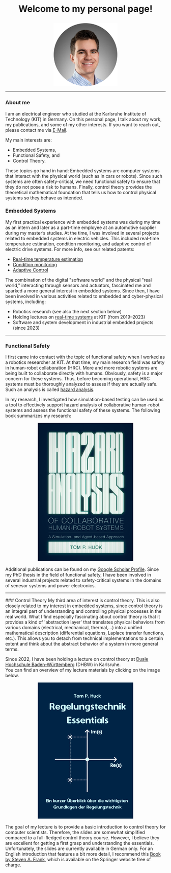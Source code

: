 <h1>
  <p align="center">
    Welcome to my personal page!
  </p>
</h1>

<p align="center">
  <img src="images/resized_image.png" alt="profile" width="200"/>
</p>
<hr/>

### About me  
I am an electrical engineer who studied at the Karlsruhe Institute of Technology (KIT) in Germany. On this personal page, I talk about my work, my publications, and some of my other interests. If you want to reach out, please contact me via [E-Mail](mailto:hucktm@gmail.com).  

My main interests are:  
- Embedded Systems,  
- Functional Safety, and  
- Control Theory.  

These topics go hand in hand: Embedded systems are computer systems that interact with the physical world (such as in cars or robots). Since such systems are often safety-critical, we need functional safety to ensure that they do not pose a risk to humans. Finally, control theory provides the theoretical mathematical foundation that tells us how to control physical systems so they behave as intended.  
### Embedded Systems  
My first practical experience with embedded systems was during my time as an intern and later as a part-time employee at an automotive supplier during my master’s studies. At the time, I was involved in several projects related to embedded systems in electric vehicles. This included real-time temperature estimation, condition monitoring, and adaptive control of electric drive systems. For more info, see our related patents:  
- [Real-time temperature estimation](https://patents.google.com/patent/US11971314B2/enC)  
- [Condition monitoring](https://patents.google.com/patent/US11575340B2/en)  
- [Adaptive Control](https://register.dpma.de/DPMAregister/pat/register?AKZ=1020181038313)  

The combination of the digital "software world" and the physical "real world," interacting through sensors and actuators, fascinated me and sparked a more general interest in embedded systems. Since then, I have been involved in various activities related to embedded and cyber-physical systems, including:  
- Robotics research (see also the next section below)  
- Holding lectures on [real-time systems](https://ipr.iar.kit.edu/lehrangebote_3805.php) at KIT (from 2019–2023)  
- Software and system development in industrial embedded projects (since 2023)  


<hr/>


### Functional Safety  
I first came into contact with the topic of functional safety when I worked as a robotics researcher at KIT. At that time, my main research field was safety in human-robot collaboration (HRC). More and more robotic systems are being built to collaborate directly with humans. Obviously, safety is a major concern for these systems. Thus, before becoming operational, HRC systems must be thoroughly analyzed to assess if they are actually safe. Such an analysis is called [hazard analysis](https://en.wikipedia.org/wiki/Hazard_analysis).  

In my research, I investigated how simulation-based testing can be used as a tool to effectively support hazard analysis of collaborative human-robot systems and assess the functional safety of these systems. The following book summarizes my research:

<p align="center">
  <a href="https://d-nb.info/1322355398/34">
    <img src="images/bookcover.PNG" alt="drawing" width="300"/>
  </a>
</p>

Additional publications can be found on my [Google Scholar Profile](https://scholar.google.com/citations?user=gdPyPDwAAAAJ&hl=en&oi=ao).
Since my PhD thesis in the field of functional safety, I have been involved in several industrial projects related to safety-critical systems in the domains of senesor systems and power electronics.
<hr/>
### Control Theory  
My third area of interest is control theory. This is also closely related to my interest in embedded systems, since control theory is an integral part of understanding and controlling physical processes in the real world. What I find especially fascinating about control theory is that it provides a kind of 'abstraction layer' that translates physical behaviors from various domains (electrical, mechanical, thermal,...) into a unified mathematical description (differential equations, Laplace transfer functions, etc.). This allows you to detach from technical implementations to a certain extent and think about the abstract behavior of a system in more general terms.  

Since 2022, I have been holding a lecture on control theory at [Duale Hochschule Baden-Württemberg](https://www.karlsruhe.dhbw.de/en/general/about-dhbw-karlsruhe.html) (DHBW) in Karlsruhe.  
You can find an overview of my lecture materials by clicking on the image below.

<p align="center">
  <a href="https://github.com/tom-p-huck/regelungstechnik-dhbw-2024">
    <img src="images/Title.png" alt="coverimage_lectureslides" width="300"/>
  </a>
</p>

The goal of my lecture is to provide a basic introduction to control theory for computer scientists. Therefore, the slides are somewhat simplified compared to a full-fledged control theory course. However, I believe they are excellent for getting a first grasp and understanding the essentials. Unfortunately, the slides are currently available in German only. For an English introduction that features a bit more detail, I recommend this [Book by Steven A. Frank](https://link.springer.com/book/10.1007/978-3-319-91707-8), which is available on the Springer website free of charge.

